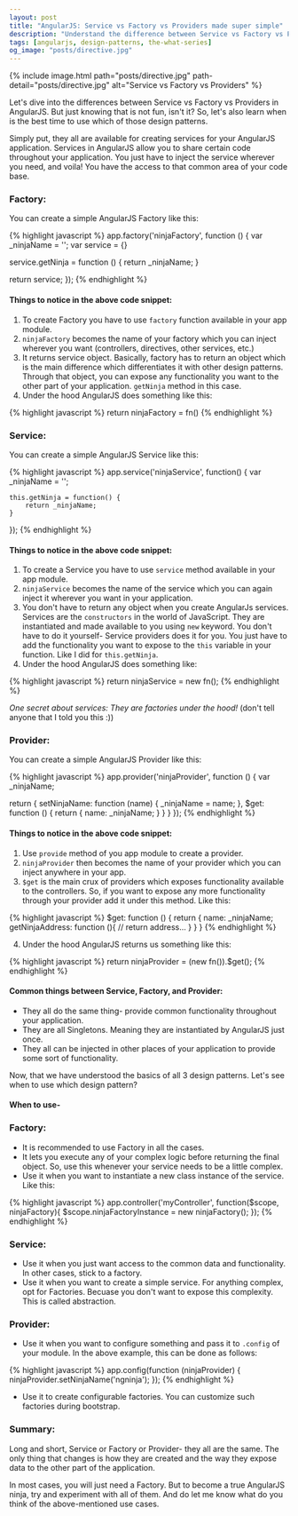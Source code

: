 ```yaml
---
layout: post
title: "AngularJS: Service vs Factory vs Providers made super simple"
description: "Understand the difference between Service vs Factory vs Providers in AngularJS in a super simple terms. And more importantly learn when to use which design pattern in AngularJS."
tags: [angularjs, design-patterns, the-what-series]
og_image: "posts/directive.jpg"
---
```


{% include image.html path="posts/directive.jpg" path-detail="posts/directive.jpg" alt="Service vs Factory vs Providers" %}


Let's dive into the differences between Service vs Factory vs Providers in AngularJS. But just knowing that is not fun, isn't it? So, let's also learn when is the best time to use which of those design patterns.

Simply put, they all are available for creating services for your AngularJS application. Services in AngularJS allow you to share certain code throughout your application. You just have to inject the service wherever you need, and voila! You have the access to that common area of your code base.

### Factory:
You can create a simple AngularJS Factory like this:

{% highlight javascript %}
app.factory('ninjaFactory', function () {
  var _ninjaName = '';
  var service = {}

  service.getNinja = function () {
    return _ninjaName;
  }

  return service;
});
{% endhighlight %}


#### Things to notice in the above code snippet:
1. To create Factory you have to use `factory` function available in your app module.
2. `ninjaFactory` becomes the name of your factory which you can inject wherever you want (controllers, directives, other services, etc.)
3. It returns service object. Basically, factory has to return an object which is the main difference which differentiates it with other design patterns. Through that object, you can expose any functionality you want to the other part of your application. `getNinja` method in this case.
4. Under the hood AngularJS does something like this:

{% highlight javascript %}
return ninjaFactory = fn()
{% endhighlight %}


### Service:
You can create a simple AngularJS Service like this:


{% highlight javascript %}
app.service('ninjaService', function() {
    var _ninjaName = '';

    this.getNinja = function() {
        return _ninjaName;
    }
});
{% endhighlight %}


#### Things to notice in the above code snippet:
1. To create a Service you have to use `service` method available in your app module.
2. `ninjaService` becomes the name of the service which you can again inject it wherever you want in your application.
3. You don't have to return any object when you create AngularJs services. Services are the `constructors` in the world of JavaScript. They are instantiated and made available to you using `new` keyword. You don't have to do it yourself- Service providers does it for you. You just have to add the functionality you want to expose to the `this` variable in your function. Like I did for `this.getNinja`.
4. Under the hood AngularJS does something like:


{% highlight javascript %}
return ninjaService = new fn();
{% endhighlight %}


*One secret about services: They are factories under the hood!*
(don't tell anyone that I told you this :))


### Provider:
You can create a simple AngularJS Provider like this:


{% highlight javascript %}
app.provider('ninjaProvider', function () {
  var _ninjaName;

  return {
    setNinjaName: function (name) {
      _ninjaName = name;
    },
    $get: function () {
      return {
          name: _ninjaName;
      }
    }
  }
});
{% endhighlight %}


#### Things to notice in the above code snippet:
1. Use `provide` method of you app module to create a provider.
2. `ninjaProvider` then becomes the name of your provider which you can inject anywhere in your app.
3. `$get` is the main crux of providers which exposes functionality available to the controllers. So, if you want to expose any more functionality through your provider add it under this method. Like this:


{% highlight javascript %}
$get: function () {
  return {
      name: _ninjaName;
      getNinjaAddress: function (){
          // return address...
      }
  }
}
{% endhighlight %}


4. Under the hood AngularJS returns us something like this:


{% highlight javascript %}
return ninjaProvider = (new fn()).$get();
{% endhighlight %}


#### Common things between Service, Factory, and Provider:
- They all do the same thing- provide common functionality throughout your application.
- They are all Singletons. Meaning they are instantiated by AngularJS just once.
- They all can be injected in other places of your application to provide some sort of functionality.


Now, that we have understood the basics of all 3 design patterns. Let's see when to use which design pattern?

#### When to use-

### Factory:
- It is recommended to use Factory in all the cases.
- It lets you execute any of your complex logic before returning the final object. So, use this whenever your service needs to be a little complex.
- Use it when you want to instantiate a new class instance of the service. Like this:


{% highlight javascript %}
app.controller('myController', function($scope, ninjaFactory){
        $scope.ninjaFactoryInstance = new ninjaFactory();
});
{% endhighlight %}


### Service:
- Use it when you just want access to the common data and functionality. In other cases, stick to a factory.
- Use it when you want to create a simple service. For anything complex, opt for Factories. Becuase you don't want to expose this complexity. This is called abstraction.


### Provider:
- Use it when you want to configure something and pass it to `.config` of your module. In the above example, this can be done as follows:


{% highlight javascript %}
app.config(function (ninjaProvider) {
  ninjaProvider.setNinjaName('ngninja');
});
{% endhighlight %}


- Use it to create configurable factories. You can customize such factories during bootstrap.


### Summary:
Long and short, Service or Factory or Provider- they all are the same. The only thing that changes is how they are created and the way they expose data to the other part of the application.

In most cases, you will just need a Factory. But to become a true AngularJS ninja, try and experiment with all of them. And do let me know what do you think of the above-mentioned use cases.






